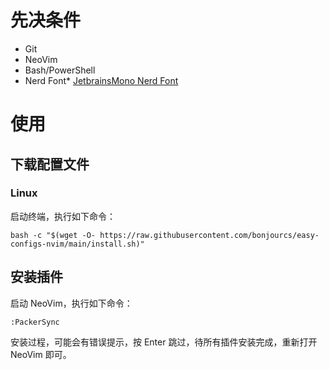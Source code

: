 # 先决条件

- Git 
- NeoVim 
- Bash/PowerShell
- Nerd Font* [JetbrainsMono Nerd Font](https://www.nerdfonts.com/font-downloads)

# 使用

## 下载配置文件

### Linux

启动终端，执行如下命令：

```shell
bash -c "$(wget -O- https://raw.githubusercontent.com/bonjourcs/easy-configs-nvim/main/install.sh)"
```

## 安装插件

启动 NeoVim，执行如下命令：

```shell
:PackerSync
```

安装过程，可能会有错误提示，按 Enter 跳过，待所有插件安装完成，重新打开 NeoVim 即可。